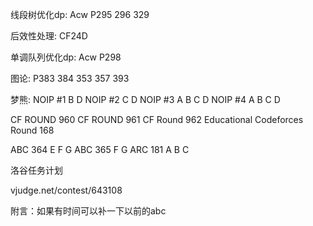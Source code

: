 线段树优化dp:
Acw P295 296 329

后效性处理:
CF24D

单调队列优化dp:
Acw P298

图论:
P383 384 353 357 393

梦熊:
NOIP #1 B D
NOIP #2 C D
NOIP #3 A B C D
NOIP #4 A B C D

CF ROUND 960
CF ROUND 961
CF Round 962
Educational Codeforces Round 168

ABC 364 E F G
ABC 365 F G
ARC 181 A B C

洛谷任务计划

vjudge.net/contest/643108

附言：如果有时间可以补一下以前的abc
